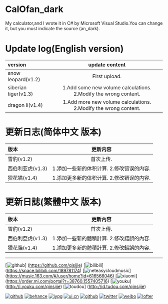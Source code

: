# CalOfan_dark
My calculator,and I wrote it in C# by Microsoft Visual Studio.You can change it, but you must indicate the source (an_dark).

# Update log(English version)

|version|update content|
|:-|:-:|
|snow leopard(v1.2)|First upload.|
|siberian tiger(v1.3)|1.Add some new volume calculations. 2.Modify the wrong content.|
|dragon li(v1.4)|1.Add more new volume calculations. 2.Modify the wrong content.|

# 更新日志(简体中文 版本)

|版本|更新内容|
|:-|:-:|
|雪豹(v1.2)|首次上传.|
|西伯利亚虎(v1.3)|1.添加一些新的体积计算. 2.修改错误的内容.|
|狸花猫(v1.4)|1.添加更多新的体积计算. 2.修改错误的内容.|

# 更新日誌(繁體中文 版本)

|版本|更新內容|
|:-|:-:|
|雪豹(v1.2)|首次上傳.|
|西伯利亞虎(v1.3)|1.添加一些新的體積計算. 2.修改錯誤的內容.|
|狸花貓(v1.4)|1.添加更多新的體積計算. 2.修改錯誤的內容.|

*****
[![github](https://raw.githubusercontent.com/nullice/NViconsLib_Silhouette/master/Sample/sample_flat_2/%E5%9C%86%E5%BD%A2_%E7%99%BD%E5%BA%95/64px/GitHub.png)]
(https://github.com/qisijie) 
[![bilibili](https://raw.githubusercontent.com/nullice/NViconsLib_Silhouette/master/Sample/sample_flat_2/%E5%9C%86%E5%BD%A2_%E7%99%BD%E5%BA%95/64px/bilibili%20-%E5%93%94%E5%93%A9%E5%93%94%E5%93%A9.png)]
(https://space.bilibili.com/189781174) 
[![neteasycloudmusic](https://raw.githubusercontent.com/nullice/NViconsLib_Silhouette/master/Sample/sample_flat_2/%E5%9C%86%E5%BD%A2_%E7%99%BD%E5%BA%95/64px/NetEase%20-%E7%BD%91%E6%98%93_music%20-%E9%9F%B3%E4%B9%90.png)]
(https://music.163.com/#/user/home?id=616566046)
[![xiaomi](https://raw.githubusercontent.com/nullice/NViconsLib_Silhouette/master/Sample/sample_flat_2/%E5%9C%86%E5%BD%A2_%E7%99%BD%E5%BA%95/64px/xiaomi%20-%E5%B0%8F%E7%B1%B3.png)]
(https://order.mi.com/portal?r=38760.1557405716)
[![youku](https://raw.githubusercontent.com/nullice/NViconsLib_Silhouette/master/Sample/sample_flat_2/%E5%9C%86%E5%BD%A2_%E7%99%BD%E5%BA%95/64px/youku%20-%E4%BC%98%E9%85%B7_B.png)]
(http://i.youku.com/qinsijie)
[![toudou](https://raw.githubusercontent.com/nullice/NViconsLib_Silhouette/master/Sample/sample_flat_2/%E5%9C%86%E5%BD%A2_%E7%99%BD%E5%BA%95/64px/tudou%20-%E5%9C%9F%E8%B1%86.png)]
(http://id.tudou.com/qinsijie)

[![github](https://raw.githubusercontent.com/nullice/NViconsLib_Silhouette/master/Sample/sample_flat_2/%E5%9C%86%E5%BD%A2_%E7%99%BD%E5%BA%95/64px/GitHub.png)](https://dribbble.com/nullice) [![behance](https://raw.githubusercontent.com/nullice/NViconsLib_Silhouette/master/Sample/sample_flat_2/%E5%9C%86%E5%BD%A2_/32px/Behance.png)](https://github.com/qisijie) [![jypg](https://raw.githubusercontent.com/nullice/NViconsLib_Silhouette/master/Sample/sample_flat_2/%E5%9C%86%E5%BD%A2_/32px/jaypeg.png)](https://jypg.net/nullice) [![ui.cn](https://raw.githubusercontent.com/nullice/NViconsLib_Silhouette/master/Sample/sample_flat_2/%E5%9C%86%E5%BD%A2_/32px/ui.cn.png)](http://www.ui.cn/user.php?id=100796)  [![github](https://raw.githubusercontent.com/nullice/NViconsLib_Silhouette/master/Sample/sample_flat_2/%E5%9C%86%E5%BD%A2_/32px/GitHub.png)](https://github.com/nullice) [![twitter](https://raw.githubusercontent.com/nullice/NViconsLib_Silhouette/master/Sample/sample_flat_2/%E5%9C%86%E5%BD%A2_/32px/Twitter%20-%E6%8E%A8%E7%89%B9.png)](https://twitter.com/nullice) [![weibo](https://raw.githubusercontent.com/nullice/NViconsLib_Silhouette/master/Sample/sample_flat_2/%E5%9C%86%E5%BD%A2_/32px/sina%20-%E6%96%B0%E6%B5%AA_weibo%20-%E5%BE%AE%E5%8D%9A.png)](http://weibo.com/nullice) [![lofter](https://raw.githubusercontent.com/nullice/NViconsLib_Silhouette/master/Sample/sample_flat_2/%E5%9C%86%E5%BD%A2_/32px/NetEase%20-%E7%BD%91%E6%98%93_lofter.png)](http://www.lofter.com/notice/nullice) 